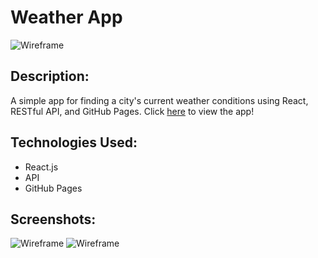 # Weather App

![Wireframe](https://i.imgur.com/xEDpIKG.png)

## Description: 

A simple app for finding a city's current weather conditions using React, RESTful API, and GitHub Pages. Click [here](https://lincolnyouree.github.io/Weather-App/) to view the app!

## Technologies Used:

* React.js
* API
* GitHub Pages

## Screenshots:

![Wireframe](https://i.imgur.com/LESxgIh.png)
![Wireframe](https://i.imgur.com/u1T48F2.png)